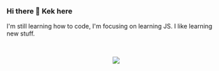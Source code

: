 ### Hi there 👋 Kek here

I'm still learning how to code, I'm focusing on learning JS. I like learning new stuff.

<br>
<p align="center">
    <img src="https://github-readme-stats.vercel.app/api?username=Kekmw&theme=algolia&bg_color=020613&title_color=b0bff3&text_color=b0bff3&icon_color=58A6FF&show_icons=true&hide_border=true&hide=stars&count_private=true">
</p>
